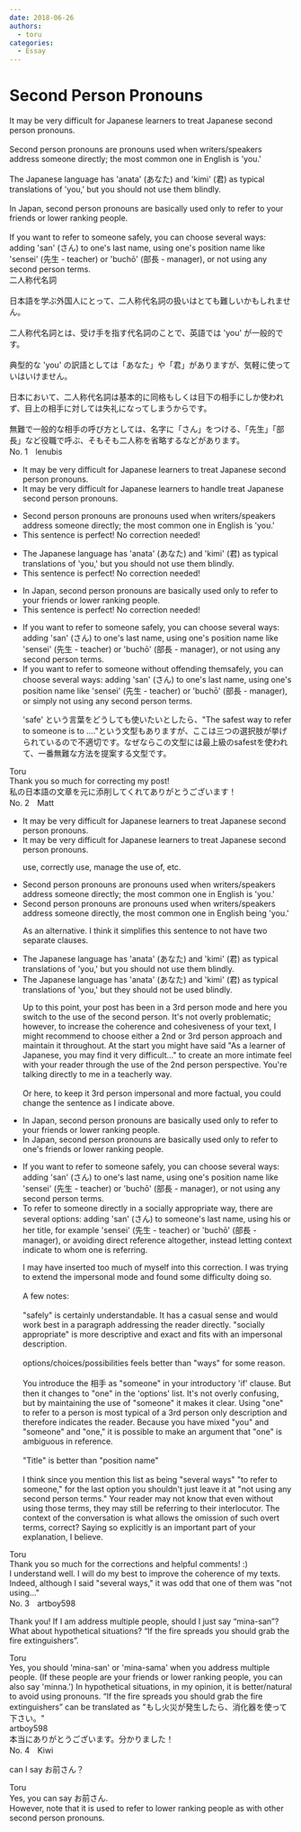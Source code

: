 ```yaml
---
date: 2018-06-26
authors:
  - toru
categories:
  - Essay
---
```


<h1 id="subject_show">Second Person Pronouns</h1>
<div class="date" hidden>Jun 26, 2018 15:25</div>
<div id="post"><div id="body_show_ori">
It may be very difficult for Japanese learners to treat Japanese second person pronouns.<br/><br/>Second person pronouns are pronouns used when writers/speakers address someone directly; the most common one in English is 'you.'<br/><br/>The Japanese language has 'anata' (あなた) and 'kimi' (君) as typical translations of 'you,' but you should not use them blindly.<br/><br/>In Japan, second person pronouns are basically used only to refer to your friends or lower ranking people.<br/><br/>If you want to refer to someone safely, you can choose several ways: adding 'san' (さん) to one's last name, using one's position name like 'sensei' (先生 - teacher) or 'buchō' (部長 - manager), or not using any second person terms.
</div></div>

<!-- more -->

<div id="post_ja"><div id="body_show_mo">
二人称代名詞<br/><br/>日本語を学ぶ外国人にとって、二人称代名詞の扱いはとても難しいかもしれません。<br/><br/>二人称代名詞とは、受け手を指す代名詞のことで、英語では 'you' が一般的です。<br/><br/>典型的な 'you' の訳語としては「あなた」や「君」がありますが、気軽に使っていはいけません。<br/><br/>日本において、二人称代名詞は基本的に同格もしくは目下の相手にしか使われず、目上の相手に対しては失礼になってしまうからです。<br/><br/>無難で一般的な相手の呼び方としては、名字に「さん」をつける、「先生」「部長」など役職で呼ぶ、そもそも二人称を省略するなどがあります。
</div></div>
<div id="block"><div class="first_name"> No. 1　<span class="just_name">lenubis</span></div><div id="block2">
<ul class="correction_field">
<li class="incorrect">It may be very difficult for Japanese learners to treat Japanese second person pronouns.</li>
<li class="corrected correct">
It may be very difficult for Japanese learners to <span class="f_red">handle</span> <span class="sline">treat </span>Japanese second person pronouns.
</li>
</ul>
<ul class="correction_field">
<li class="incorrect">Second person pronouns are pronouns used when writers/speakers address someone directly; the most common one in English is 'you.'</li>
<li class="corrected perfect">This sentence is perfect! No correction needed!</li>
</ul>
<ul class="correction_field">
<li class="incorrect">The Japanese language has 'anata' (あなた) and 'kimi' (君) as typical translations of 'you,' but you should not use them blindly.</li>
<li class="corrected perfect">This sentence is perfect! No correction needed!</li>
</ul>
<ul class="correction_field">
<li class="incorrect">In Japan, second person pronouns are basically used only to refer to your friends or lower ranking people.</li>
<li class="corrected perfect">This sentence is perfect! No correction needed!</li>
</ul>
<ul class="correction_field">
<li class="incorrect">If you want to refer to someone safely, you can choose several ways: adding 'san' (さん) to one's last name, using one's position name like 'sensei' (先生 - teacher) or 'buchō' (部長 - manager), or not using any second person terms.</li>
<li class="corrected correct">
If you want to refer to someone <span class="f_red">without offending them</span><span class="sline">safely</span>, you can choose several ways: adding 'san' (さん) to one's last name, using one's position name like 'sensei' (先生 - teacher) or 'buchō' (部長 - manager), or <span class="f_red">simply</span> not using any second person terms.
<p class="correction_comment">'safe' という言葉をどうしても使いたいとしたら、"The safest way to refer to someone is to ...."という文型もありますが、ここは三つの選択肢が挙げられているので不適切です。なぜならこの文型には最上級のsafestを使われて、一番無難な方法を提案する文型です。</p>
</li>
</ul>
</div><div class="name"><span class="just_name">Toru</span><br>
Thank you so much for correcting my post!<br/>私の日本語の文章を元に添削してくれてありがとうございます！
</div>
</div>
<div id="block"><div class="first_name"> No. 2　<span class="just_name">Matt</span></div><div id="block2">
<ul class="correction_field">
<li class="incorrect">It may be very difficult for Japanese learners to treat Japanese second person pronouns.</li>
<li class="corrected correct">
It may be very difficult for Japanese learners to treat Japanese second person pronouns.
<p class="correction_comment">use, correctly use, manage the use of, etc.</p>
</li>
</ul>
<ul class="correction_field">
<li class="incorrect">Second person pronouns are pronouns used when writers/speakers address someone directly; the most common one in English is 'you.'</li>
<li class="corrected correct">
Second person pronouns are pronouns used when writers/speakers address someone directly, the most common one in English being 'you.'
<p class="correction_comment">As an alternative. I think it simplifies this sentence to not have two separate clauses.</p>
</li>
</ul>
<ul class="correction_field">
<li class="incorrect">The Japanese language has 'anata' (あなた) and 'kimi' (君) as typical translations of 'you,' but you should not use them blindly.</li>
<li class="corrected correct">
The Japanese language has 'anata' (あなた) and 'kimi' (君) as typical translations of 'you,' but<span class="f_blue"> they should not be used</span> blindly.
<p class="correction_comment">Up to this point, your post has been in a 3rd person mode and here you switch to the use of the second person. It's not overly problematic; however, to increase the coherence and cohesiveness of your text, I might recommend to choose either a 2nd or 3rd person approach and maintain it throughout. At the start you might have said "As a learner of Japanese, you may find it very difficult..." to create an more intimate feel with your reader through the use of the 2nd person perspective. You're talking directly to me in a teacherly way. <br/><br/>Or here, to keep it 3rd person impersonal and more factual, you could change the sentence as I indicate above.</p>
</li>
</ul>
<ul class="correction_field">
<li class="incorrect">In Japan, second person pronouns are basically used only to refer to your friends or lower ranking people.</li>
<li class="corrected correct">
In Japan, second person pronouns are basically used only to refer to <span class="f_blue">one's</span> friends or lower ranking people.
</li>
</ul>
<ul class="correction_field">
<li class="incorrect">If you want to refer to someone safely, you can choose several ways: adding 'san' (さん) to one's last name, using one's position name like 'sensei' (先生 - teacher) or 'buchō' (部長 - manager), or not using any second person terms.</li>
<li class="corrected correct">
<span class="f_blue">To refer to someone directly in a socially appropriate way</span>, <span class="f_blue">there are</span> several <span class="f_blue">options</span>: adding 'san' (さん) to <span class="f_blue">someone's</span> last name, using <span class="f_blue">his or her title</span>, <span class="f_blue">for example</span> 'sensei' (先生 - teacher) or 'buchō' (部長 - manager), or <span class="f_blue">avoiding direct reference altogether</span>, <span class="f_blue">instead letting context indicate to whom one is referring.</span>
<p class="correction_comment">I may have inserted too much of myself into this correction. I was trying to extend the impersonal mode and found some difficulty doing so.<br/><br/>A few notes:<br/><br/>"safely" is certainly understandable. It has a casual sense and would work best in a paragraph addressing the reader directly. "socially appropriate" is more descriptive and exact and fits with an impersonal description.<br/><br/>options/choices/possibilities feels better than "ways" for some reason.<br/><br/>You introduce the 相手 as "someone" in your introductory 'if' clause. But then it changes to "one" in the 'options' list. It's not overly confusing, but by maintaining the use of "someone" it makes it clear. Using "one" to refer to a person is most typical of a 3rd person only description and therefore indicates the reader. Because you have mixed "you" and "someone" and "one," it is possible to make an argument that "one" is ambiguous in reference.<br/><br/>"Title" is better than "position name" <br/><br/>I think since you mention this list as being "several ways" "to refer to someone," for the last option you shouldn't just leave it at "not using any second person terms." Your reader may not know that even without using those terms, they may still be referring to their interlocutor. The context of the conversation is what allows the omission of such overt terms, correct? Saying so explicitly is an important part of your explanation, I believe.</p>
</li>
</ul>
</div><div class="name"><span class="just_name">Toru</span><br>
Thank you so much for the corrections and helpful comments! :)<br/>I understand well. I will do my best to improve the coherence of my texts.<br/>Indeed, although I said "several ways," it was odd that one of them was "not using..."
</div>
</div>
<div id="block"><div class="first_name"> No. 3　<span class="just_name">artboy598</span></div><div id="block2">
<p class="comment_small">
 Thank you!  If I am address multiple people, should I just say “mina-san”?  What about hypothetical situations?  “If the fire spreads you should grab the fire extinguishers”.
</p>

</div><div class="name"><span class="just_name">Toru</span><br>
Yes, you should 'mina-san' or 'mina-sama' when you address multiple people. (If these people are your friends or lower ranking people, you can also say 'minna.') In hypothetical situations, in my opinion, it is better/natural to avoid using pronouns. “If the fire spreads you should grab the fire extinguishers” can be translated as "もし火災が発生したら、消化器を使って下さい。"
</div>
<div class="name"><span class="just_name">artboy598</span><br>
本当にありがとうございます。分かりました！
</div>
</div>
<div id="block"><div class="first_name"> No. 4　<span class="just_name">Kiwi</span></div><div id="block2">
<p class="comment_small">
 can I say お前さん？
</p>

</div><div class="name"><span class="just_name">Toru</span><br>
Yes, you can say お前さん.<br/>However, note that it is used to refer to lower ranking people as with other second person pronouns.
</div>
</div>
